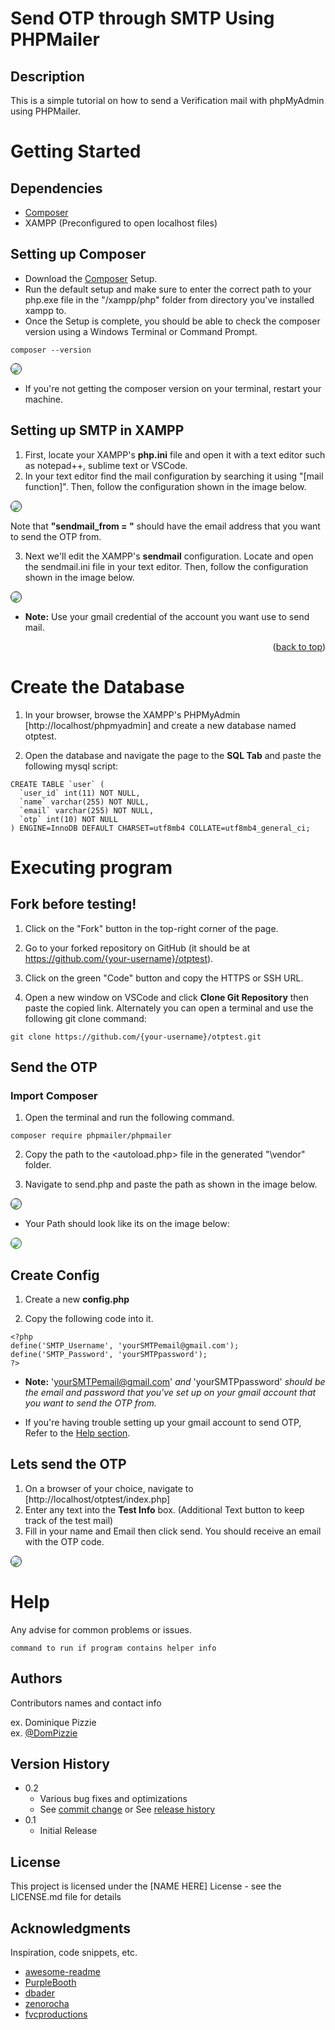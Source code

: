 <!-- This is a simple tutorial on how to send a Verification mail with phpMyAdmin using PHPMailer.


We will:

> Get the Email from the user.
> Save the Email to a Database.
> Generate an OTP
> Save the OTP to the Database
> Email the OTP to the user


Requirements:

> Composer installed
> Xampp preconfigured
> php.ini and sendmail.ini configured for SMTP, using port 465.


*IMPORTANT*

>>>>> Create a file named config.php within the main folder and define your SMTP username and password there.

<?php
define('SMTP_Username', 'yourSMTPemail@domain.com');
define('SMTP_Password', 'yourSMTPpassword');
?>

>>>>> Import Composer.

> Type "composer require phpmailer/phpmailer" in the terminal and hit enter.
> Set the autoloader path to the location of the generated autoload.php in send.php, you can find this file in "*projectpath*/vendor/".  -->







# Send OTP through SMTP Using PHPMailer

## Description

This is a simple tutorial on how to send a Verification mail with phpMyAdmin using PHPMailer.

# Getting Started

## Dependencies

* [Composer](https://getcomposer.org/download/)
* XAMPP (Preconfigured to open localhost files)

## Setting up Composer

* Download the [Composer](https://getcomposer.org/download/) Setup.
* Run the default setup and make sure to enter the correct path to your php.exe file in the "/xampp/php" folder from directory you've installed xampp to.
* Once the Setup is complete, you should be able to check the composer version using a Windows Terminal or Command Prompt.

```
composer --version
```
<div>
<img src=".\images\readme\cmp1.png" width="auto" height="auto" style="border: 1px solid; border-radius: 10px;">
</div>

* If you're not getting the composer version on your terminal, restart your machine.

## Setting up SMTP in XAMPP

1. First, locate your XAMPP's <b>php.ini</b> file and open it with a text editor such as notepad++, sublime text or VSCode. 
2. In your text editor find the mail configuration by searching it using "[mail function]". Then, follow the configuration shown in the image below.

<div>
<img src=".\images\readme\phpini1.png" width="auto" height="auto" style="border: 1px solid; border-radius: 10px;">
</div>

 Note that <b>"sendmail_from = "</b> should have the email address that you want to send the OTP from.

3. Next we'll edit the XAMPP's <b>sendmail</b> configuration. Locate and open the sendmail.ini file in your text editor. Then, follow the configuration shown in the image below.

<div>
<img src=".\images\readme\sendmailini1.png" width="auto" height="auto" style="border: 1px solid; border-radius: 10px;">
</div>

* <b>Note:</b> Use your gmail credential of the account you want use to send mail.

<p align="right">(<a href="#readme-top">back to top</a>)</p>


# Create the Database

1. In your browser, browse the XAMPP's PHPMyAdmin [http://localhost/phpmyadmin] and create a new database named otptest.
   
2. Open the database and navigate the page to the <b>SQL Tab</b> and paste the following mysql script:

```
CREATE TABLE `user` (
  `user_id` int(11) NOT NULL,
  `name` varchar(255) NOT NULL,
  `email` varchar(255) NOT NULL,
  `otp` int(10) NOT NULL
) ENGINE=InnoDB DEFAULT CHARSET=utf8mb4 COLLATE=utf8mb4_general_ci;
```

# Executing program

## Fork before testing!

  1. Click on the "Fork" button in the top-right corner of the page.

  2. Go to your forked repository on GitHub (it should be at https://github.com/{your-username}/otptest).
  
  3. Click on the green "Code" button and copy the HTTPS or SSH URL.

  4. Open a new window on VSCode and click <b>Clone Git Repository</b> then paste the copied link. Alternately you can open a terminal and use the following git clone command:

```
git clone https://github.com/{your-username}/otptest.git
```

## Send the OTP

### Import Composer

   1. Open the terminal and run the following command.

```
composer require phpmailer/phpmailer
```
   2. Copy the path to the <autoload.php> file in the generated "\vendor" folder.
   
   3. Navigate to send.php and paste the path as shown in the image below.

<div>
<img src=".\images\readme\autoloadimport1.png" width="auto" height="auto" style="border: 1px solid; border-radius: 10px;">
</div>

* Your Path should look like its on the image below:

<div>
<img src=".\images\readme\autoloadimport2.png" width="auto" height="auto" style="border: 1px solid green; border-radius: 10px;">
</div>

## Create Config

  1. Create a new <b>config.php</b>
  
  2. Copy the following code into it. 

```
<?php
define('SMTP_Username', 'yourSMTPemail@gmail.com');
define('SMTP_Password', 'yourSMTPpassword');
?>
```
* <b>Note:</b> 'yourSMTPemail@gmail.com' <i>and</i> 'yourSMTPpassword' <i>should be the email and password that you've set up on your gmail account that you want to send the OTP from.</i>


* If you're having trouble setting up your gmail account to send OTP, Refer to the [Help section](#help).

## Lets send the OTP

  1. On a browser of your choice, navigate to [http://localhost/otptest/index.php]
  2. Enter any text into the <b>Test Info</b> box. (Additional Text button to keep track of the test mail)
  3. Fill in your name and Email then click send. You should receive an email with the OTP code.

<div>
<img src=".\images\readme\indexpage1.png" width="auto" height="auto" style="border: 1px solid; border-radius: 10px;">
</div>


# Help

Any advise for common problems or issues.
```
command to run if program contains helper info
```

## Authors

Contributors names and contact info

ex. Dominique Pizzie  
ex. [@DomPizzie](https://twitter.com/dompizzie)

## Version History

* 0.2
    * Various bug fixes and optimizations
    * See [commit change]() or See [release history]()
* 0.1
    * Initial Release

## License

This project is licensed under the [NAME HERE] License - see the LICENSE.md file for details

## Acknowledgments

Inspiration, code snippets, etc.
* [awesome-readme](https://github.com/matiassingers/awesome-readme)
* [PurpleBooth](https://gist.github.com/PurpleBooth/109311bb0361f32d87a2)
* [dbader](https://github.com/dbader/readme-template)
* [zenorocha](https://gist.github.com/zenorocha/4526327)
* [fvcproductions](https://gist.github.com/fvcproductions/1bfc2d4aecb01a834b46)